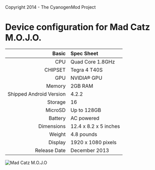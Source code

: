 Copyright 2014 - The CyanogenMod Project

Device configuration for Mad Catz M.O.J.O.
=====================================

Basic   | Spec Sheet
-------:|:-------------------------
CPU     | Quad Core 1.8GHz
CHIPSET | Tegra 4 T40S
GPU     | NVIDIA® GPU
Memory  | 2GB RAM
Shipped Android Version | 4.2.2
Storage | 16
MicroSD | Up to 128GB
Battery | AC powered
Dimensions | 12.4 x 8.2 x 5 inches
Weight | 4.8 pounds
Display | 1920 x 1080 pixels
Release Date | December 2013


![Mad Catz M.O.J.O](http://store.madcatz.com/MCB60211_mojo_console_00_lg.jpg "Mad Catz M.O.J.O")
